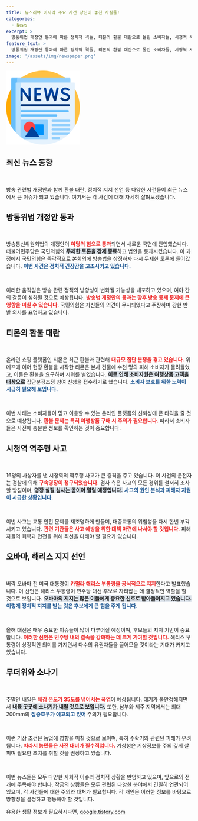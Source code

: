 ```yaml
---
title: 뉴스리뷰 이시각 주요 사건 당신이 놓친 사실들!
categories:
  - News
excerpt: >
  방통위법 개정안 통과에 따른 정치적 격돌, 티몬의 환불 대란으로 몰린 소비자들, 시청역 사고 운전자 구속 시사, 오바마의 해리스 지지로 대선 판도 변화, 주말의 무더위와 집중호우 소식까지! 클릭하여 자세한 내용을 확인하세요!
feature_text: >
  방통위법 개정안 통과에 따른 정치적 격돌, 티몬의 환불 대란으로 몰린 소비자들, 시청역 사고 운전자 구속 시사, 오바마의 해리스 지지로 대선 판도 변화, 주말의 무더위와 집중호우 소식까지! 클릭하여 자세한 내용을 확인하세요!
image: '/assets/img/newspaper.png'
---
```


<p><img src="/assets/img/newspaper.png" alt="kimp 속보" /></p>

<h2 data-ke-size="size26">최신 뉴스 동향</h2>

<p data-ke-size="size16">&nbsp;</p>

<p>방송 관련법 개정안과 함께 환불 대란, 정치적 지지 선언 등 다양한 사건들이 최근 뉴스에서 큰 이슈가 되고 있습니다. 여기서는 각 사건에 대해 자세히 살펴보겠습니다.</p>

<h2 data-ke-size="size26">방통위법 개정안 통과</h2>

<p data-ke-size="size16">&nbsp;</p>

<p>방송통신위원회법의 개정안이 <b><span style="color: #ee2323;">여당의 힘으로 통과</span></b>되면서 새로운 국면에 진입했습니다. 더불어민주당은 국민의힘의 <b><span style="background-color: #21538527;">무제한 토론을 강제 종료</span></b>하고 법안을 통과시켰습니다. 이 과정에서 국민의힘은 즉각적으로 본회의에 방송법을 상정하자 다시 무제한 토론에 들어갔습니다. <b><span style="color: #1a5490;">이번 사건은 정치적 긴장감을 고조시키고 있습니다.</span></b></p>

<p data-ke-size="size16">&nbsp;</p>

<p>이러한 움직임은 방송 관련 정책의 방향성이 변화될 가능성을 내포하고 있으며, 여야 간의 갈등이 심화될 것으로 예상됩니다. <b><span style="color: #ee2323;">방송법 개정안의 통과는 향후 방송 통제 문제에 큰 영향을 미칠 수 있습니다.</span></b> 국민의힘은 자신들의 의견이 무시되었다고 주장하며 강한 반발 의사를 표명하고 있습니다. </p>

<h2 data-ke-size="size26">티몬의 환불 대란</h2>

<p data-ke-size="size16">&nbsp;</p>

<p>온라인 쇼핑 플랫폼인 티몬은 최근 환불과 관련해 <b><span style="color: #ee2323;">대규모 집단 분쟁을 겪고 있습니다.</span></b> 위메프에 이어 현장 환불을 시작한 티몬은 본사 건물에 수천 명의 피해 소비자가 몰려들었고, 이들은 환불을 요구하며 시위를 벌였습니다. <b><span style="background-color: #21538527;">이로 인해 소비자원은 여행상품 고객을 대상으로</span></b> 집단분쟁조정 참여 신청을 접수하기로 했습니다. <b><span style="color: #1a5490;">소비자 보호를 위한 노력이 시급히 필요해 보입니다.</span></b></p>

<p data-ke-size="size16">&nbsp;</p>

<p>이번 사태는 소비자들이 믿고 이용할 수 있는 온라인 플랫폼의 신뢰성에 큰 타격을 줄 것으로 예상됩니다. <b><span style="color: #ee2323;">환불 문제는 특히 여행상품 구매 시 주의가 필요합니다.</span></b> 따라서 소비자들은 사전에 충분한 정보를 확인하는 것이 중요합니다.</p>

<h2 data-ke-size="size26">시청역 역주행 사고</h2>

<p data-ke-size="size16">&nbsp;</p>

<p>16명의 사상자를 낸 시청역의 역주행 사고가 큰 충격을 주고 있습니다. 이 사건의 운전자는 검찰에 의해 <b><span style="color: #ee2323;">구속영장이 청구되었습니다.</span></b> 검사 측은 사고의 모든 경위를 철저히 조사할 방침이며, <b><span style="background-color: #21538527;">영장 실질 심사는 곧이어 열릴 예정입니다.</span></b> <b><span style="color: #1a5490;">사고의 원인 분석과 피해자 지원이 시급한 상황입니다.</span></b></p>

<p data-ke-size="size16">&nbsp;</p>

<p>이번 사고는 교통 안전 문제를 재조명하게 만들며, 대중교통의 위험성을 다시 한번 부각시키고 있습니다. <b><span style="color: #ee2323;">관련 기관들은 사고 예방을 위한 대책 마련에 나서야 할 것입니다.</span></b> 피해자들의 회복과 안전을 위해 최선을 다해야 할 필요가 있습니다.</p>

<h2 data-ke-size="size26">오바마, 해리스 지지 선언</h2>

<p data-ke-size="size16">&nbsp;</p>

<p>버락 오바마 전 미국 대통령이 <b><span style="color: #ee2323;">카멀라 해리스 부통령을 공식적으로 지지</span></b>한다고 발표했습니다. 이 선언은 해리스 부통령이 민주당 대선 후보로 자리잡는 데 결정적인 역할을 할 것으로 보입니다. <b><span style="background-color: #21538527;">오바마의 지지는 많은 이들에게 중요한 신호로 받아들여지고 있습니다.</span></b> <b><span style="color: #1a5490;">이렇게 정치적 지지를 받는 것은 후보에게 큰 힘을 주게 됩니다.</span></b></p>

<p data-ke-size="size16">&nbsp;</p>

<p>올해 대선은 매우 중요한 이슈들이 많이 다루어질 예정이며, 후보들의 지지 기반이 중요합니다. <b><span style="color: #ee2323;">이러한 선언은 민주당 내의 결속을 강화하는 데 크게 기여할 것입니다.</span></b> 해리스 부통령이 상징적인 의미를 가지면서 다수의 유권자들을 끌어모을 것이라는 기대가 커지고 있습니다.</p>

<h2 data-ke-size="size26">무더위와 소나기</h2>

<p data-ke-size="size16">&nbsp;</p>

<p>주말인 내일은 <b><span style="color: #ee2323;">체감 온도가 35도를 넘어서는 폭염</span></b>이 예상됩니다. 대기가 불안정해지면서 <b><span style="background-color: #21538527;">내륙 곳곳에 소나기가 내릴 것으로 보입니다.</span></b> 또한, 남부와 제주 지역에서는 최대 200mm의 <b><span style="color: #1a5490;">집중호우가 예고되고 있어</span></b> 주의가 필요합니다. </p>

<p data-ke-size="size16">&nbsp;</p>

<p>이런 기상 조건은 농업에 영향을 미칠 것으로 보이며, 특히 수확기와 관련된 피해가 우려됩니다. <b><span style="color: #ee2323;">따라서 농민들은 사전 대비가 필수적입니다.</span></b> 기상청은 기상정보를 주의 깊게 살피며 필요한 조치를 취할 것을 권장하고 있습니다. </p>

<p data-ke-size="size16">&nbsp;</p> 

<p>이번 뉴스들은 모두 다양한 사회적 이슈와 정치적 상황을 반영하고 있으며, 앞으로의 전개에 주목해야 합니다. 작금의 상황들은 모두 관련된 다양한 분야에서 긴밀히 연관되어 있으며, 각 사건들에 대한 주의와 대처가 필요합니다. 각 개인은 이러한 정보를 바탕으로 방향성을 설정하고 행동해야 할 것입니다. </p>
유용한 생활 정보가 필요하시다면, <a href="https://qoogle.tistory.com" rel="dofollow">qoogle.tistory.com</a>


